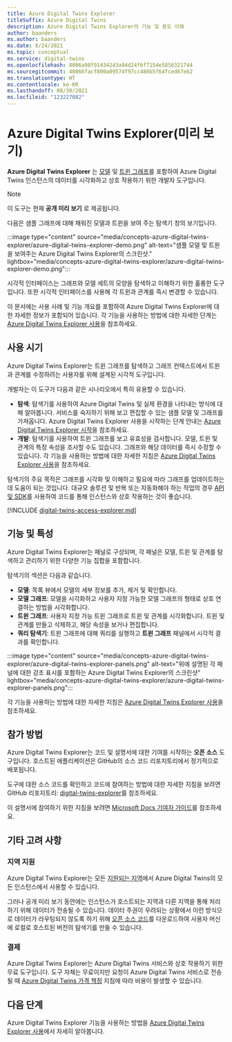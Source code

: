 ```yaml
---
title: Azure Digital Twins Explorer
titleSuffix: Azure Digital Twins
description: Azure Digital Twins Explorer의 기능 및 용도 이해
author: baanders
ms.author: baanders
ms.date: 8/24/2021
ms.topic: conceptual
ms.service: digital-twins
ms.openlocfilehash: 8006a98f91434243a94d24f6f7154e5856321744
ms.sourcegitcommit: 40866facf800a09574f97cc486b5f64fced67eb2
ms.translationtype: HT
ms.contentlocale: ko-KR
ms.lasthandoff: 08/30/2021
ms.locfileid: "123227082"
---
```

# <a name="azure-digital-twins-explorer-preview"></a>Azure Digital Twins Explorer(미리 보기)

**Azure Digital Twins Explorer** 는 [모델](concepts-models.md) 및 [트윈 그래프](concepts-twins-graph.md)를 포함하여 Azure Digital Twins 인스턴스의 데이터를 시각화하고 상호 작용하기 위한 개발자 도구입니다. 

>[!NOTE]
>이 도구는 현재 **공개 미리 보기** 로 제공됩니다.

다음은 샘플 그래프에 대해 채워진 모델과 트윈을 보여 주는 탐색기 창의 보기입니다.

:::image type="content" source="media/concepts-azure-digital-twins-explorer/azure-digital-twins-explorer-demo.png" alt-text="샘플 모델 및 트윈을 보여주는 Azure Digital Twins Explorer의 스크린샷." lightbox="media/concepts-azure-digital-twins-explorer/azure-digital-twins-explorer-demo.png":::

시각적 인터페이스는 그래프와 모델 세트의 모양을 탐색하고 이해하기 위한 훌륭한 도구입니다. 또한 시각적 인터페이스를 사용해 각 트윈과 관계를 즉시 변경할 수 있습니다.

이 문서에는 사용 사례 및 기능 개요를 포함하여 Azure Digital Twins Explorer에 대한 자세한 정보가 포함되어 있습니다. 각 기능을 사용하는 방법에 대한 자세한 단계는 [Azure Digital Twins Explorer 사용](how-to-use-azure-digital-twins-explorer.md)을 참조하세요.

## <a name="when-to-use"></a>사용 시기

Azure Digital Twins Explorer는 트윈 그래프를 탐색하고 그래프 컨텍스트에서 트윈과 관계를 수정하려는 사용자를 위해 설계된 시각적 도구입니다.

개발자는 이 도구가 다음과 같은 시나리오에서 특히 유용할 수 있습니다.
* **탐색**: 탐색기를 사용하여 Azure Digital Twins 및 실제 환경을 나타내는 방식에 대해 알아봅니다. 서비스를 숙지하기 위해 보고 편집할 수 있는 샘플 모델 및 그래프를 가져옵니다. Azure Digital Twins Explorer 사용을 시작하는 단계 안내는 [Azure Digital Twins Explorer 시작](quickstart-azure-digital-twins-explorer.md)을 참조하세요.
* **개발**: 탐색기를 사용하여 트윈 그래프를 보고 유효성을 검사합니다. 모델, 트윈 및 관계의 특정 속성을 조사할 수도 있습니다. 그래프와 해당 데이터를 즉시 수정할 수 있습니다. 각 기능을 사용하는 방법에 대한 자세한 지침은 [Azure Digital Twins Explorer 사용](how-to-use-azure-digital-twins-explorer.md)을 참조하세요. 

탐색기의 주요 목적은 그래프를 시각화 및 이해하고 필요에 따라 그래프를 업데이트하는 데 도움이 되는 것입니다. 대규모 솔루션 및 반복 또는 자동화해야 하는 작업의 경우 [API 및 SDK](./concepts-apis-sdks.md)를 사용하여 코드를 통해 인스턴스와 상호 작용하는 것이 좋습니다.

[!INCLUDE [digital-twins-access-explorer.md](../../includes/digital-twins-access-explorer.md)]

## <a name="features-and-capabilities"></a>기능 및 특성

Azure Digital Twins Explorer는 패널로 구성되며, 각 패널은 모델, 트윈 및 관계를 탐색하고 관리하기 위한 다양한 기능 집합을 포함합니다.

탐색기의 섹션은 다음과 같습니다.
* **모델**: 목록 뷰에서 모델의 세부 정보를 추가, 제거 및 확인합니다.
* **모델 그래프**: 모델을 시각화하고 사용자 지정 가능한 모델 그래프의 형태로 상호 연결하는 방법을 시각화합니다.
* **트윈 그래프**: 사용자 지정 가능 트윈 그래프로 트윈 및 관계를 시각화합니다. 트윈 및 관계를 만들고 삭제하고, 해당 속성을 보거나 편집합니다.
* **쿼리 탐색기**: 트윈 그래프에 대해 쿼리를 실행하고 **트윈 그래프** 패널에서 시각적 결과를 확인합니다.

:::image type="content" source="media/concepts-azure-digital-twins-explorer/azure-digital-twins-explorer-panels.png" alt-text="위에 설명된 각 패널에 대한 강조 표시를 포함하는 Azure Digital Twins Explorer의 스크린샷" lightbox="media/concepts-azure-digital-twins-explorer/azure-digital-twins-explorer-panels.png":::

각 기능을 사용하는 방법에 대한 자세한 지침은 [Azure Digital Twins Explorer 사용](how-to-use-azure-digital-twins-explorer.md)을 참조하세요. 

## <a name="how-to-contribute"></a>참가 방법

Azure Digital Twins Explorer는 코드 및 설명서에 대한 기여를 시작하는 **오픈 소스** 도구입니다. 호스트된 애플리케이션은 GitHub의 소스 코드 리포지토리에서 정기적으로 배포됩니다.

도구에 대한 소스 코드를 확인하고 코드에 참여하는 방법에 대한 자세한 지침을 보려면 GitHub 리포지토리: [digital-twins-explorer](https://github.com/Azure-Samples/digital-twins-explorer)를 참조하세요.

이 설명서에 참여하기 위한 지침을 보려면 [Microsoft Docs 기여자 가이드](/contribute/)를 참조하세요.

## <a name="other-considerations"></a>기타 고려 사항

### <a name="region-support"></a>지역 지원

Azure Digital Twins Explorer는 모든 [지원되는 지역](https://azure.microsoft.com/global-infrastructure/services/?products=digital-twins)에서 Azure Digital Twins의 모든 인스턴스에서 사용할 수 있습니다.

그러나 공개 미리 보기 동안에는 인스턴스가 호스트되는 지역과 다른 지역을 통해 처리하기 위해 데이터가 전송될 수 있습니다. 데이터 주권이 우려되는 상황에서 이런 방식으로 데이터가 라우팅되지 않도록 하기 위해 [오픈 소스 코드](#how-to-contribute)를 다운로드하여 사용자 머신에 로컬로 호스트된 버전의 탐색기를 만들 수 있습니다.

### <a name="billing"></a>결제

Azure Digital Twins Explorer는 Azure Digital Twins 서비스와 상호 작용하기 위한 무료 도구입니다. 도구 자체는 무료이지만 요청이 Azure Digital Twins 서비스로 전송될 때 [Azure Digital Twins 가격 책정](https://azure.microsoft.com/pricing/details/digital-twins/) 지침에 따라 비용이 발생할 수 있습니다.

## <a name="next-steps"></a>다음 단계 

Azure Digital Twins Explorer 기능을 사용하는 방법을 [Azure Digital Twins Explorer 사용](how-to-use-azure-digital-twins-explorer.md)에서 자세히 알아봅니다.